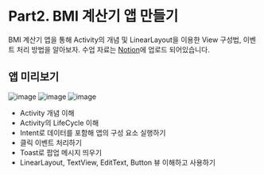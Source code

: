 # Part2. BMI 계산기 앱 만들기
BMI 계산기 앱을 통해 Activity의 개념 및 LinearLayout을 이용한 View 구성법, 이벤트 처리 방법을 알아보자.
수업 자료는 [Notion](https://tangible-cactus-7a1.notion.site/Part-2-BMI-5ea61badf7814c9486303a4df04bd813)에 업로드 되어있습니다.

## 앱 미리보기
![image](https://user-images.githubusercontent.com/57319751/168421854-ab26fd25-ca99-48da-8cea-e5bf763d32c5.png)
![image](https://user-images.githubusercontent.com/57319751/168421865-00515c8e-9fd3-432f-ba44-eea41a110ee1.png)
![image](https://user-images.githubusercontent.com/57319751/168421869-d7293b09-8574-493a-833e-c30824f906d9.png)

- Activity 개념 이해
- Activity의 LifeCycle 이해
- Intent로 데이터를 포함해 앱의 구성 요소 실행하기
- 클릭 이벤트 처리하기
- Toast로 팝업 메시지 띄우기
- LinearLayout, TextView, EditText, Button 뷰 이해하고 사용하기
